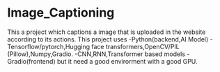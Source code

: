 # Image_Captioning
This a project which captions a image that is uploaded in the website according to its actions.
This project uses
-Python(backend,AI Model)
   -Tensorflow/pytorch,Hugging face transformers,OpenCV/PIL (Pillow),Numpy,Gradio.
   -CNN,RNN,Transformer based models
-Gradio(frontend)
but it need a good envirorment with a good GPU.
